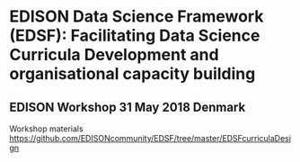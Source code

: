 # EDISON Data Science Framework (EDSF): Facilitating Data Science Curricula Development and organisational capacity building
## EDISON Workshop 31 May 2018 Denmark 

Workshop materials 
https://github.com/EDISONcommunity/EDSF/tree/master/EDSFcurriculaDesign